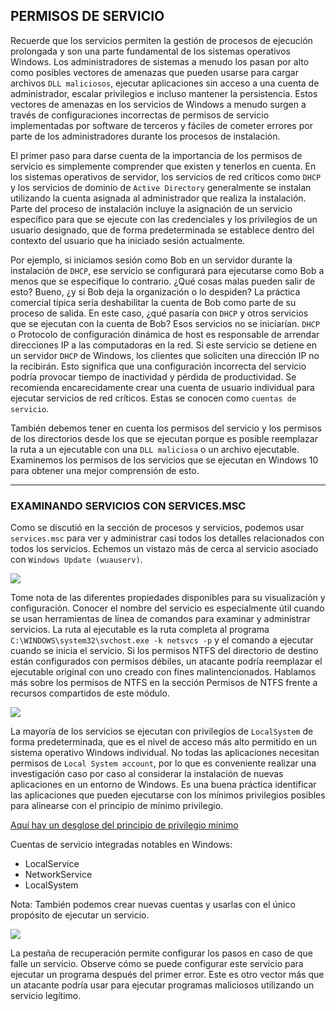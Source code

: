 ## PERMISOS DE SERVICIO

Recuerde que los servicios permiten la gestión de procesos de ejecución prolongada y son una parte fundamental de los sistemas operativos Windows. Los administradores de sistemas a menudo los pasan por alto como posibles vectores de amenazas que pueden usarse para cargar archivos `DLL maliciosos`, ejecutar aplicaciones sin acceso a una cuenta de administrador, escalar privilegios e incluso mantener la persistencia. Estos vectores de amenazas en los servicios de Windows a menudo surgen a través de configuraciones incorrectas de permisos de servicio implementadas por software de terceros y fáciles de cometer errores por parte de los administradores durante los procesos de instalación.

El primer paso para darse cuenta de la importancia de los permisos de servicio es simplemente comprender que existen y tenerlos en cuenta. En los sistemas operativos de servidor, los servicios de red críticos como `DHCP` y los servicios de dominio de `Active Directory` generalmente se instalan utilizando la cuenta asignada al administrador que realiza la instalación. Parte del proceso de instalación incluye la asignación de un servicio específico para que se ejecute con las credenciales y los privilegios de un usuario designado, que de forma predeterminada se establece dentro del contexto del usuario que ha iniciado sesión actualmente.

Por ejemplo, si iniciamos sesión como Bob en un servidor durante la instalación de `DHCP`, ese servicio se configurará para ejecutarse como Bob a menos que se especifique lo contrario. ¿Qué cosas malas pueden salir de esto? Bueno, ¿y si Bob deja la organización o lo despiden? La práctica comercial típica sería deshabilitar la cuenta de Bob como parte de su proceso de salida. En este caso, ¿qué pasaría con `DHCP` y otros servicios que se ejecutan con la cuenta de Bob? Esos servicios no se iniciarían. `DHCP` o Protocolo de configuración dinámica de host es responsable de arrendar direcciones IP a las computadoras en la red. Si este servicio se detiene en un servidor `DHCP` de Windows, los clientes que soliciten una dirección IP no la recibirán. Esto significa que una configuración incorrecta del servicio podría provocar tiempo de inactividad y pérdida de productividad. Se recomienda encarecidamente crear una cuenta de usuario individual para ejecutar servicios de red críticos. Estas se conocen como `cuentas de servicio`.

También debemos tener en cuenta los permisos del servicio y los permisos de los directorios desde los que se ejecutan porque es posible reemplazar la ruta a un ejecutable con una `DLL maliciosa` o un archivo ejecutable. Examinemos los permisos de los servicios que se ejecutan en Windows 10 para obtener una mejor comprensión de esto.
___

### **EXAMINANDO SERVICIOS CON SERVICES.MSC**

Como se discutió en la sección de procesos y servicios, podemos usar `services.msc` para ver y administrar casi todos los detalles relacionados con todos los servicios. Echemos un vistazo más de cerca al servicio asociado con `Windows Update (wuauserv)`.

![](https://academy.hackthebox.com/storage/modules/49/service_properties.png)

Tome nota de las diferentes propiedades disponibles para su visualización y configuración. Conocer el nombre del servicio es especialmente útil cuando se usan herramientas de línea de comandos para examinar y administrar servicios. La ruta al ejecutable es la ruta completa al programa `C:\WINDOWS\system32\svchost.exe -k netsvcs -p` y el comando a ejecutar cuando se inicia el servicio. Si los permisos NTFS del directorio de destino están configurados con permisos débiles, un atacante podría reemplazar el ejecutable original con uno creado con fines malintencionados. Hablamos más sobre los permisos de NTFS en la sección Permisos de NTFS frente a recursos compartidos de este módulo.

![](https://academy.hackthebox.com/storage/modules/49/logon.png)

La mayoría de los servicios se ejecutan con privilegios de `LocalSystem` de forma predeterminada, que es el nivel de acceso más alto permitido en un sistema operativo Windows individual. No todas las aplicaciones necesitan permisos de `Local System account`, por lo que es conveniente realizar una investigación caso por caso al considerar la instalación de nuevas aplicaciones en un entorno de Windows. Es una buena práctica identificar las aplicaciones que pueden ejecutarse con los mínimos privilegios posibles para alinearse con el principio de mínimo privilegio.

[Aquí hay un desglose del principio de privilegio mínimo](https://us-cert.cisa.gov/bsi/articles/knowledge/principles/least-privilege)

Cuentas de servicio integradas notables en Windows:
+ LocalService
+ NetworkService
+ LocalSystem

Nota: También podemos crear nuevas cuentas y usarlas con el único propósito de ejecutar un servicio.

![](https://academy.hackthebox.com/storage/modules/49/recovery_screen.png)

La pestaña de recuperación permite configurar los pasos en caso de que falle un servicio. Observe cómo se puede configurar este servicio para ejecutar un programa después del primer error. Este es otro vector más que un atacante podría usar para ejecutar programas maliciosos utilizando un servicio legítimo.

